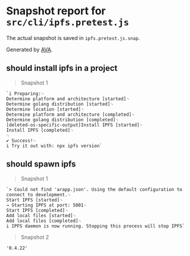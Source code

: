 # Snapshot report for `src/cli/ipfs.pretest.js`

The actual snapshot is saved in `ipfs.pretest.js.snap`.

Generated by [AVA](https://ava.li).

## should install ipfs in a project

> Snapshot 1

    `i Preparing:␊
    Determine platform and architecture [started]␊
    Determine golang distribution [started]␊
    Determine location [started]␊
    Determine platform and architecture [completed]␊
    Determine golang distribution [completed]␊
    [deleted-os-specific-output]Install IPFS [started]␊
    Install IPFS [completed]␊
    ␊
    ✔ Success!␊
    i Try it out with: npx ipfs version`

## should spawn ipfs

> Snapshot 1

    `> Could not find 'arapp.json'. Using the default configuration to connect to development.␊
    Start IPFS [started]␊
    → Starting IPFS at port: 5001␊
    Start IPFS [completed]␊
    Add local files [started]␊
    Add local files [completed]␊
    i IPFS daemon is now running. Stopping this process will stop IPFS`

> Snapshot 2

    '0.4.22'
